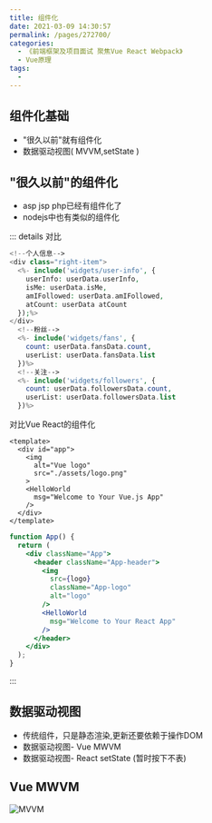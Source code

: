 ```yaml
---
title: 组件化
date: 2021-03-09 14:30:57
permalink: /pages/272700/
categories:
  - 《前端框架及项目面试 聚焦Vue React Webpack》
  - Vue原理
tags:
  - 
---
```



## 组件化基础

* "很久以前"就有组件化
* 数据驱动视图( MVVM,setState )

## "很久以前"的组件化

* asp jsp php已经有组件化了
* nodejs中也有类似的组件化

::: details 对比

``` php
<!--个人信息-->
<div class="right-item">
  <%- include('widgets/user-info', {
    userInfo: userData.userInfo,
    isMe: userData.isMe,
    amIFollowed: userData.amIFollowed,
    atCount: userData atCount
  });%>
</div>
  <!--粉丝-->
  <%- include('widgets/fans', {
    count: userData.fansData.count,
    userList: userData.fansData.list
  })%>
  <!--关注-->
  <%- include('widgets/followers', {
    count: userData.followersData.count,
    userList: userData.followersData.list
  })%>
```

对比Vue React的组件化

``` vue
<template> 
  <div id="app">
    <img
      alt="Vue logo"
      src="./assets/logo.png"
    >
    <HelloWorld
      msg="Welcome to Your Vue.js App"
    />
  </div>
</template>
```

``` jsx
function App() {
  return (
    <div className="App">
      <header className="App-header">
        <img
          src={logo}
          className="App-logo"
          alt="logo"
        />
        <HelloWorld
          msg="Welcome to Your React App"
        />
      </header>
    </div>
  );
}
```

:::

## 数据驱动视图

* 传统组件，只是静态渲染,更新还要依赖于操作DOM
* 数据驱动视图- Vue MWVM
* 数据驱动视图- React setState (暂时按下不表)

## Vue MWVM

![MVVM](/img/mvvm.png)
